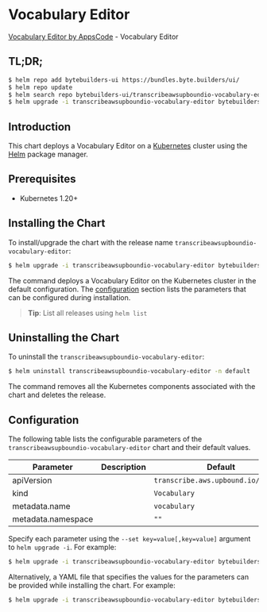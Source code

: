 # Vocabulary Editor

[Vocabulary Editor by AppsCode](https://byte.builders) - Vocabulary Editor

## TL;DR;

```bash
$ helm repo add bytebuilders-ui https://bundles.byte.builders/ui/
$ helm repo update
$ helm search repo bytebuilders-ui/transcribeawsupboundio-vocabulary-editor --version=v0.4.18
$ helm upgrade -i transcribeawsupboundio-vocabulary-editor bytebuilders-ui/transcribeawsupboundio-vocabulary-editor -n default --create-namespace --version=v0.4.18
```

## Introduction

This chart deploys a Vocabulary Editor on a [Kubernetes](http://kubernetes.io) cluster using the [Helm](https://helm.sh) package manager.

## Prerequisites

- Kubernetes 1.20+

## Installing the Chart

To install/upgrade the chart with the release name `transcribeawsupboundio-vocabulary-editor`:

```bash
$ helm upgrade -i transcribeawsupboundio-vocabulary-editor bytebuilders-ui/transcribeawsupboundio-vocabulary-editor -n default --create-namespace --version=v0.4.18
```

The command deploys a Vocabulary Editor on the Kubernetes cluster in the default configuration. The [configuration](#configuration) section lists the parameters that can be configured during installation.

> **Tip**: List all releases using `helm list`

## Uninstalling the Chart

To uninstall the `transcribeawsupboundio-vocabulary-editor`:

```bash
$ helm uninstall transcribeawsupboundio-vocabulary-editor -n default
```

The command removes all the Kubernetes components associated with the chart and deletes the release.

## Configuration

The following table lists the configurable parameters of the `transcribeawsupboundio-vocabulary-editor` chart and their default values.

|     Parameter      | Description |                    Default                     |
|--------------------|-------------|------------------------------------------------|
| apiVersion         |             | <code>transcribe.aws.upbound.io/v1beta1</code> |
| kind               |             | <code>Vocabulary</code>                        |
| metadata.name      |             | <code>vocabulary</code>                        |
| metadata.namespace |             | <code>""</code>                                |


Specify each parameter using the `--set key=value[,key=value]` argument to `helm upgrade -i`. For example:

```bash
$ helm upgrade -i transcribeawsupboundio-vocabulary-editor bytebuilders-ui/transcribeawsupboundio-vocabulary-editor -n default --create-namespace --version=v0.4.18 --set apiVersion=transcribe.aws.upbound.io/v1beta1
```

Alternatively, a YAML file that specifies the values for the parameters can be provided while
installing the chart. For example:

```bash
$ helm upgrade -i transcribeawsupboundio-vocabulary-editor bytebuilders-ui/transcribeawsupboundio-vocabulary-editor -n default --create-namespace --version=v0.4.18 --values values.yaml
```
